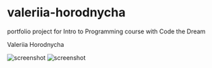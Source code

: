# valeriia-horodnycha
portfolio project for Intro to Programming course with Code the Dream

Valeriia Horodnycha

![screenshot](main.png)
![screenshot](main2.png)